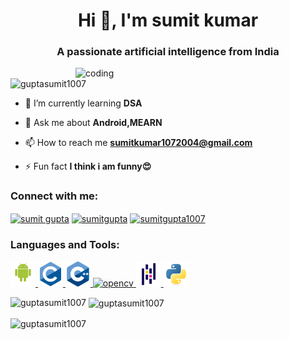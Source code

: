 
<h1 align="center">Hi 👋, I'm sumit kumar</h1>
<h3 align="center">A passionate artificial intelligence from India</h3>
<img align="right" alt="coding" width="400" src="https://miro.medium.com/v2/resize:fit:1400/1*K_B9fk4OLex0SizoDAUC3w.jpeg">
<p align="left"> <img src="https://komarev.com/ghpvc/?username=guptasumit1007&label=Profile%20views&color=0e75b6&style=flat" alt="guptasumit1007" /> </p>

- 🌱 I’m currently learning **DSA**

- 💬 Ask me about **Android,MEARN**

- 📫 How to reach me **sumitkumar1072004@gmail.com**

- ⚡ Fun fact **I think i am funny😍**

<h3 align="left">Connect with me:</h3>
<p align="left">
<a href="https://linkedin.com/in/sumit gupta" target="blank"><img align="center" src="https://raw.githubusercontent.com/rahuldkjain/github-profile-readme-generator/master/src/images/icons/Social/linked-in-alt.svg" alt="sumit gupta" height="30" width="40" /></a>
<a href="https://fb.com/sumitgupta" target="blank"><img align="center" src="https://raw.githubusercontent.com/rahuldkjain/github-profile-readme-generator/master/src/images/icons/Social/facebook.svg" alt="sumitgupta" height="30" width="40" /></a>
<a href="https://instagram.com/sumitgupta1007" target="blank"><img align="center" src="https://raw.githubusercontent.com/rahuldkjain/github-profile-readme-generator/master/src/images/icons/Social/instagram.svg" alt="sumitgupta1007" height="30" width="40" /></a>
</p>

<h3 align="left">Languages and Tools:</h3>
<p align="left"> <a href="https://developer.android.com" target="_blank" rel="noreferrer"> <img src="https://raw.githubusercontent.com/devicons/devicon/master/icons/android/android-original-wordmark.svg" alt="android" width="40" height="40"/> </a> <a href="https://www.cprogramming.com/" target="_blank" rel="noreferrer"> <img src="https://raw.githubusercontent.com/devicons/devicon/master/icons/c/c-original.svg" alt="c" width="40" height="40"/> </a> <a href="https://www.w3schools.com/cpp/" target="_blank" rel="noreferrer"> <img src="https://raw.githubusercontent.com/devicons/devicon/master/icons/cplusplus/cplusplus-original.svg" alt="cplusplus" width="40" height="40"/> </a> <a href="https://opencv.org/" target="_blank" rel="noreferrer"> <img src="https://www.vectorlogo.zone/logos/opencv/opencv-icon.svg" alt="opencv" width="40" height="40"/> </a> <a href="https://pandas.pydata.org/" target="_blank" rel="noreferrer"> <img src="https://raw.githubusercontent.com/devicons/devicon/2ae2a900d2f041da66e950e4d48052658d850630/icons/pandas/pandas-original.svg" alt="pandas" width="40" height="40"/> </a> <a href="https://www.python.org" target="_blank" rel="noreferrer"> <img src="https://raw.githubusercontent.com/devicons/devicon/master/icons/python/python-original.svg" alt="python" width="40" height="40"/> </a> </p>

<p><img align="left" src="https://github-readme-stats.vercel.app/api/top-langs?username=guptasumit1007&show_icons=true&locale=en&layout=compact" alt="guptasumit1007" /></p>

<p>&nbsp;<img align="center" src="https://github-readme-stats.vercel.app/api?username=guptasumit1007&show_icons=true&locale=en" alt="guptasumit1007" /></p>

<p><img align="center" src="https://github-readme-streak-stats.herokuapp.com/?user=guptasumit1007&" alt="guptasumit1007" /></p>



